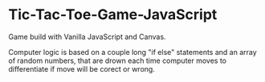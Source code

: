 # Tic-Tac-Toe-Game-JavaScript

Game build with Vanilla JavaScript and Canvas.

Computer logic is based on a couple long "if else" statements and an array of random numbers, that are drown each time computer moves to differentiate if move will be corect or wrong.    
